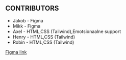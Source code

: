 ## CONTRIBUTORS
- Jakob - Figma
- Mikk - Figma
- Axel - HTML,CSS (Tailwind),Emotsionaalne support
- Henry - HTML,CSS (Tailwind)
- Robin - HTML,CSS (Tailwind)

[Figma link](https://www.figma.com/file/jiV9W8hR2OIUU0EQW8Wg8i/Image-Background-Remover?type=design&node-id=0%3A1&mode=design&t=7dP3EJmnPmHboj5T-1)
